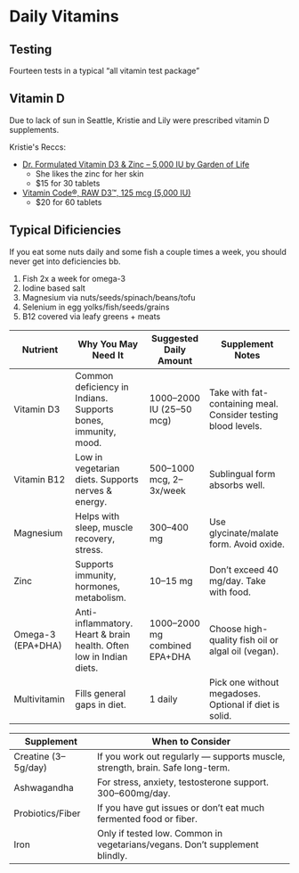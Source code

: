 # Daily Vitamins

## Testing

Fourteen tests in a typical “all vitamin test package”

## Vitamin D

Due to lack of sun in Seattle, Kristie and Lily were prescribed vitamin D supplements.

Kristie's Reccs:

- [Dr. Formulated Vitamin D3 & Zinc – 5,000 IU by Garden of Life](https://www.gardenoflife.com/dr-formulated-vitamin-d3-5000-iu-zinc)
    - She likes the zinc for her skin
    - $15 for 30 tablets
- [Vitamin Code®, RAW D3™, 125 mcg (5,000 IU)](https://www.amazon.com/Garden-Life-Raw-Supplement-Vegetarian/dp/B005JAT318?)
    - $20 for 60 tablets



## Typical Dificiencies

If you eat some nuts daily and some fish a couple times a week, you should never get into deficiencies bb.

1. Fish 2x a week for omega-3
2. Iodine based salt
3. Magnesium via nuts/seeds/spinach/beans/tofu
4. Selenium in egg yolks/fish/seeds/grains
5. B12 covered via leafy greens + meats



| Nutrient         | Why You May Need It                                                | Suggested Daily Amount       | Supplement Notes                                                |
|------------------|---------------------------------------------------------------------|-------------------------------|-----------------------------------------------------------------|
| Vitamin D3       | Common deficiency in Indians. Supports bones, immunity, mood.       | 1000–2000 IU (25–50 mcg)      | Take with fat-containing meal. Consider testing blood levels.  |
| Vitamin B12      | Low in vegetarian diets. Supports nerves & energy.                  | 500–1000 mcg, 2–3x/week       | Sublingual form absorbs well.                                  |
| Magnesium        | Helps with sleep, muscle recovery, stress.                          | 300–400 mg                    | Use glycinate/malate form. Avoid oxide.                        |
| Zinc             | Supports immunity, hormones, metabolism.                            | 10–15 mg                      | Don’t exceed 40 mg/day. Take with food.                        |
| Omega-3 (EPA+DHA)| Anti-inflammatory. Heart & brain health. Often low in Indian diets. | 1000–2000 mg combined EPA+DHA | Choose high-quality fish oil or algal oil (vegan).            |
| Multivitamin     | Fills general gaps in diet.                                         | 1 daily                       | Pick one without megadoses. Optional if diet is solid.         |

| Supplement          | When to Consider                                                                 |
|---------------------|----------------------------------------------------------------------------------|
| Creatine (3–5g/day) | If you work out regularly — supports muscle, strength, brain. Safe long-term.   |
| Ashwagandha         | For stress, anxiety, testosterone support. 300–600mg/day.                       |
| Probiotics/Fiber    | If you have gut issues or don’t eat much fermented food or fiber.               |
| Iron                | Only if tested low. Common in vegetarians/vegans. Don’t supplement blindly.     |
